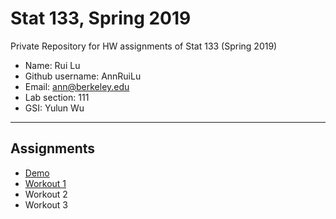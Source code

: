 # Stat 133, Spring 2019

Private Repository for HW assignments of Stat 133 (Spring 2019)

- Name: Rui Lu
- Github username: AnnRuiLu
- Email: ann@berkeley.edu
- Lab section: 111
- GSI: Yulun Wu

-----

## Assignments

- [Demo](demo)
- [Workout 1](workout1)
- Workout 2
- Workout 3



